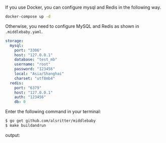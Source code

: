 
If you use Docker, you can configure mysql and Redis in the following way.

```sh
docker-compose up -d
```

Otherwise, you need to configure MySQL and Redis as shown in `.middlebaby.yaml`.

```yml
storage:
  mysql:
    port: "3306"
    host: "127.0.0.1"
    database: "test_mb"
    username: "root"
    password: "123456"
    local: "Asia/Shanghai"
    charset: "utf8mb4"
  redis:
    port: "6379"
    host: "127.0.0.1"
    auth: "123456"
    db: 0
```

Enter the following command in your terminal:

```sh
$ go get github.com/alsritter/middlebaby
$ make buildandrun
```

output:




